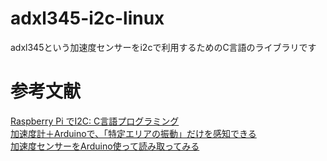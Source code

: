 adxl345-i2c-linux
=================

adxl345という加速度センサーをi2cで利用するためのC言語のライブラリです

参考文献
========

[Raspberry Pi でI2C: C言語プログラミング](http://d.hatena.ne.jp/penkoba/20131222/1387689702)  
[加速度計＋Arduinoで、「特定エリアの振動」だけを感知できる](http://wazalabo.com/adxl345-arduino.html)  
[加速度センサーをArduino使って読み取ってみる ](http://nekolab.blogspot.jp/2013/05/arduino.html)
